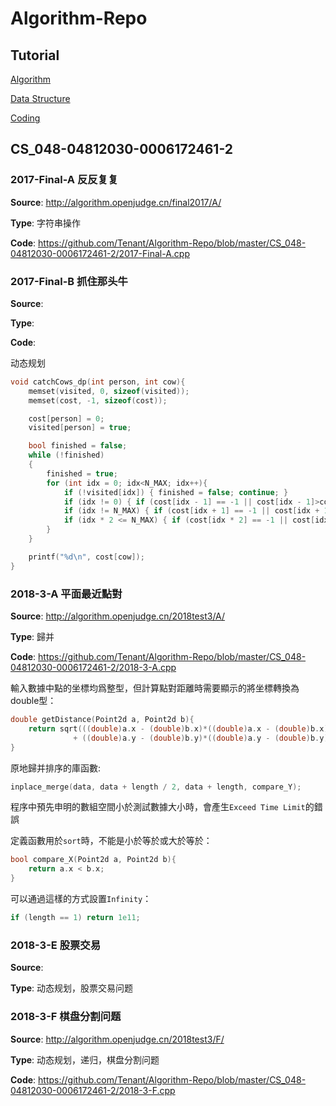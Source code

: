 # Algorithm-Repo

## Tutorial
[Algorithm](https://github.com/Tenant/Algorithm-Repo/blob/master/Algorithm-Tutorial.md)

[Data Structure](https://github.com/Tenant/Algorithm-Repo/blob/master/Data-Structure-Tutorial.md)

[Coding]()

## CS_048-04812030-0006172461-2

### 2017-Final-A 反反复复
**Source**: http://algorithm.openjudge.cn/final2017/A/

**Type**: 字符串操作

**Code**: https://github.com/Tenant/Algorithm-Repo/blob/master/CS_048-04812030-0006172461-2/2017-Final-A.cpp


### 2017-Final-B 抓住那头牛
**Source**:

**Type**:

**Code**:

动态规划
```c++
void catchCows_dp(int person, int cow){
	memset(visited, 0, sizeof(visited));
	memset(cost, -1, sizeof(cost));

	cost[person] = 0;
	visited[person] = true;

	bool finished = false;
	while (!finished)
	{
		finished = true;
		for (int idx = 0; idx<N_MAX; idx++){
			if (!visited[idx]) { finished = false; continue; }
			if (idx != 0) { if (cost[idx - 1] == -1 || cost[idx - 1]>cost[idx] + 1) cost[idx - 1] = cost[idx] + 1; visited[idx - 1] = true; }
			if (idx != N_MAX) { if (cost[idx + 1] == -1 || cost[idx + 1]>cost[idx] + 1) cost[idx + 1] = cost[idx] + 1; visited[idx + 1] = true; }
			if (idx * 2 <= N_MAX) { if (cost[idx * 2] == -1 || cost[idx * 2]>cost[idx] + 1) cost[idx * 2] = cost[idx] + 1; visited[idx * 2] = true; }
		}
	}

	printf("%d\n", cost[cow]);
}
```


### 2018-3-A 平面最近點對
**Source**: http://algorithm.openjudge.cn/2018test3/A/

**Type**: 歸并

**Code**: https://github.com/Tenant/Algorithm-Repo/blob/master/CS_048-04812030-0006172461-2/2018-3-A.cpp

輸入數據中點的坐標均爲整型，但計算點對距離時需要顯示的將坐標轉換為double型：

```c++
double getDistance(Point2d a, Point2d b){
	return sqrt(((double)a.x - (double)b.x)*((double)a.x - (double)b.x)
		      + ((double)a.y - (double)b.y)*((double)a.y - (double)b.y));
}
```

原地歸并排序的庫函數:

```c++
inplace_merge(data, data + length / 2, data + length, compare_Y);
```

程序中預先申明的數組空間小於測試數據大小時，會產生`Exceed Time Limit`的錯誤

定義函數用於`sort`時，不能是小於等於或大於等於：

```c++
bool compare_X(Point2d a, Point2d b){
	return a.x < b.x;
}
```

可以通過這樣的方式設置`Infinity`：
```c++
if (length == 1) return 1e11;
```

### 2018-3-E 股票交易
**Source**: 

**Type**: 动态规划，股票交易问题


### 2018-3-F 棋盘分割问题
**Source**: http://algorithm.openjudge.cn/2018test3/F/

**Type**: 动态规划，递归，棋盘分割问题

**Code**: https://github.com/Tenant/Algorithm-Repo/blob/master/CS_048-04812030-0006172461-2/2018-3-F.cpp
